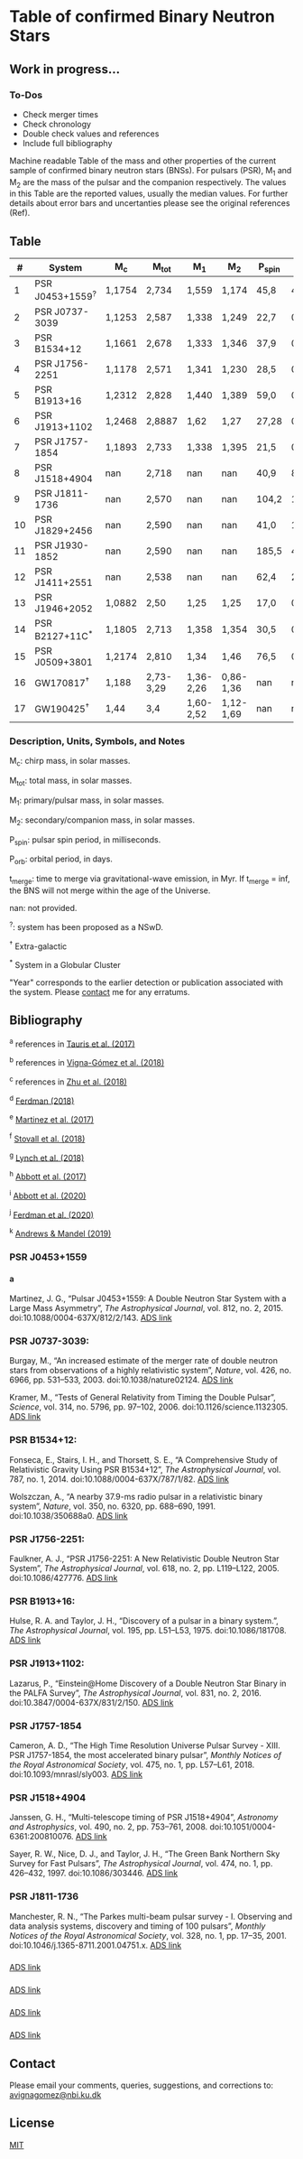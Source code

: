 # Table of confirmed Binary Neutron Stars

## Work in progress...
### To-Dos
- Check merger times
- Check chronology
- Double check values and references
- Include full bibliography

Machine readable Table of the mass and other properties of the current sample of confirmed binary neutron stars (BNSs). For pulsars (PSR), M<sub>1</sub> and M<sub>2</sub> are the mass of the pulsar and the companion respectively. The values in this Table are the reported values, usually the median values. For further details about error bars and uncertanties please see the original references (Ref).

## Table
| \#    | System         | M<sub>c</sub> | M<sub>tot</sub> | M<sub>1</sub> | M<sub>2</sub> | P<sub>spin</sub> | P<sub>orb</sub> | e      | t<sub>merge</sub> | Ref   | Year |
| ---- | -------------- | ------------- | --------------- | ------------- | ------------- | ---------------- | ----------------| ------ | ------------------| ----- | ---- |
| 1   | PSR J0453+1559<sup>?</sup>  | 1,1754        | 2,734           | 1,559         | 1,174         | 45,8             | 4,072            | 0,113  | inf               | [a](#a)a,b   | 2015 |
| 2   | PSR J0737-3039 | 1,1253        | 2,587           | 1,338         | 1,249         | 22,7             | 0,102            | 0,088  | 204               | a,b   | 2003 |
| 3   | PSR B1534+12   | 1,1661        | 2,678           | 1,333         | 1,346         | 37,9             | 0,421            | 0,274  | 248               | a,b   | 1991 |
| 4   | PSR J1756-2251 | 1,1178         | 2,571          | 1,341         | 1,230         | 28,5             | 0,320            | 0,181  | 443               | a,b   | 2005 |
| 5   | PSR B1913+16   | 1,2312         | 2,828          | 1,440         | 1,389         | 59,0             | 0,323            | 0,617  | 108               | a,b   | 1974 |
| 6   | PSR J1913+1102 | 1,2468         | 2,8887         | 1,62          | 1,27          | 27,28            | 0,206            | 0,09   | 2687              | a,b   | 2016 |
| 7   | PSR J1757-1854 | 1,1893         | 2,733          | 1,338         | 1,395         | 21,5             | 0,183            | 0,606  | 76, 130           | b,c   | 2016 |
| 8   | PSR J1518+4904 | nan            | 2,718          | nan           | nan           | 40,9             | 8,634            | 0,249  | inf               | a,b   | 1997 |
| 9   | PSR J1811-1736 | nan            | 2,570          | nan           | nan           | 104,2            | 18,779           | 0,828  | inf               | a,b   | 2001 |
| 10  | PSR J1829+2456 | nan            | 2,590          | nan           | nan           | 41,0             | 1,176            | 0,139  | inf               | a,b   |     |
| 11  | PSR J1930-1852 | nan            | 2,590          | nan           | nan           | 185,5            | 45,060           | 0,399  | inf               | a,b   |     |
| 12  | PSR J1411+2551 | nan            | 2,538          | nan           | nan           | 62,4             | 2,616            | 0,1699 | inf               | b,e   |     |
| 13  | PSR J1946+2052 | 1,0882         | 2,50           | 1,25          | 1,25          | 17,0             | 0,078            | 0,06   | 46                | c,f   |     |
| 14  | PSR B2127+11C<sup>*</sup>     | 1,1805         | 2,713             | 1,358         | 1,354         | 30,5             | 0,335            | 0,681  | 97   | a   |   |
| 15  | PSR J0509+3801 | 1,2174         | 2,810          | 1,34     | 1,46     | 76,5             | 0,380            | 0,586  | 153                         | g     |       |
| 16  | GW170817<sup>†</sup>          | 1,188          | 2,73-3,29        | 1,36-2,26     | 0,86-1,36     | nan          | nan        | nan  | nan          | h     | 2017 |
| 17  | GW190425<sup>†</sup>          | 1,44           | 3,4              | 1,60-2,52     | 1,12-1,69     | nan          | nan        | nan  | nan          | i     | 2019 |


### Description, Units, Symbols, and Notes
M<sub>c</sub>: chirp mass, in solar masses.

M<sub>tot</sub>: total mass, in solar masses.

M<sub>1</sub>: primary/pulsar mass, in solar masses.

M<sub>2</sub>: secondary/companion mass, in solar masses.

P<sub>spin</sub>: pulsar spin period, in milliseconds. 

P<sub>orb</sub>: orbital period, in days.

t<sub>merge</sub>: time to merge via gravitational-wave emission, in Myr. If t<sub>merge</sub> = inf, the BNS will not merge within the age of the Universe.

nan: not provided.

<sup>?</sup>: system has been proposed as a NSwD.

<sup>†</sup> Extra-galactic 

<sup>*</sup> System in a Globular Cluster 

"Year" corresponds to the earlier detection or publication associated with the system. Please [contact](#contact) me for any erratums.


## Bibliography

<sup>a</sup> references in [Tauris et al. (2017)](https://ui.adsabs.harvard.edu/abs/2017ApJ...846..170T/abstract)

<sup>b</sup> references in [Vigna-Gómez et al. (2018)](https://ui.adsabs.harvard.edu/abs/2018MNRAS.481.4009V/abstract)

<sup>c</sup> references in [Zhu et al. (2018)](https://ui.adsabs.harvard.edu/abs/2018PhRvD..98d3002Z/abstract)

<sup>d</sup> [Ferdman (2018)](https://ui.adsabs.harvard.edu/abs/2018IAUS..337..146F/abstract)

<sup>e</sup> [Martinez et al. (2017)](https://ui.adsabs.harvard.edu/abs/2017ApJ...851L..29M/abstract)

<sup>f</sup> [Stovall et al. (2018)](https://ui.adsabs.harvard.edu/abs/2018ApJ...854L..22S/abstract)

<sup>g</sup> [Lynch et al. (2018)](https://ui.adsabs.harvard.edu/abs/2018ApJ...859...93L/abstract)

<sup>h</sup> [Abbott et al. (2017)](https://ui.adsabs.harvard.edu/abs/2017PhRvL.119p1101A/abstract)

<sup>i</sup> [Abbott et al. (2020)](https://ui.adsabs.harvard.edu/abs/2020ApJ...892L...3A/abstract)

<sup>j</sup> [Ferdman et al. (2020)](https://ui.adsabs.harvard.edu/abs/2020Natur.583..211F/abstract)

<sup>k</sup> [Andrews & Mandel (2019)](https://ui.adsabs.harvard.edu/abs/2019ApJ...880L...8A/abstract)

### PSR J0453+1559
#### a

Martinez, J. G., “Pulsar J0453+1559: A Double Neutron Star System with a Large Mass Asymmetry”, <i>The Astrophysical Journal</i>, vol. 812, no. 2, 2015. doi:10.1088/0004-637X/812/2/143.
 [ADS link](https://ui.adsabs.harvard.edu/abs/2015ApJ...812..143M/abstract)

### PSR J0737-3039:

Burgay, M., “An increased estimate of the merger rate of double neutron stars from observations of a highly relativistic system”, <i>Nature</i>, vol. 426, no. 6966, pp. 531–533, 2003. doi:10.1038/nature02124. 
[ADS link](https://ui.adsabs.harvard.edu/abs/2003Natur.426..531B/abstract)

Kramer, M., “Tests of General Relativity from Timing the Double Pulsar”, <i>Science</i>, vol. 314, no. 5796, pp. 97–102, 2006. doi:10.1126/science.1132305. 
[ADS link](https://ui.adsabs.harvard.edu/abs/2006Sci...314...97K/abstract)

### PSR B1534+12:

Fonseca, E., Stairs, I. H., and Thorsett, S. E., “A Comprehensive Study of Relativistic Gravity Using PSR B1534+12”, <i>The Astrophysical Journal</i>, vol. 787, no. 1, 2014. doi:10.1088/0004-637X/787/1/82. 
[ADS link](https://ui.adsabs.harvard.edu/abs/2014ApJ...787...82F/abstract)

Wolszczan, A., “A nearby 37.9-ms radio pulsar in a relativistic binary system”, <i>Nature</i>, vol. 350, no. 6320, pp. 688–690, 1991. doi:10.1038/350688a0. 
[ADS link](https://ui.adsabs.harvard.edu/abs/1991Natur.350..688W/abstract)

### PSR J1756-2251: 

Faulkner, A. J., “PSR J1756-2251: A New Relativistic Double Neutron Star System”, <i>The Astrophysical Journal</i>, vol. 618, no. 2, pp. L119–L122, 2005. doi:10.1086/427776. 
[ADS link](https://ui.adsabs.harvard.edu/abs/2005ApJ...618L.119F/abstract)

### PSR B1913+16:
Hulse, R. A. and Taylor, J. H., “Discovery of a pulsar in a binary system.”, <i>The Astrophysical Journal</i>, vol. 195, pp. L51–L53, 1975. doi:10.1086/181708.
[ADS link](https://ui.adsabs.harvard.edu/abs/1975ApJ...195L..51H/abstract)

### PSR J1913+1102:
Lazarus, P., “Einstein@Home Discovery of a Double Neutron Star Binary in the PALFA Survey”, <i>The Astrophysical Journal</i>, vol. 831, no. 2, 2016. doi:10.3847/0004-637X/831/2/150.
[ADS link](https://ui.adsabs.harvard.edu/abs/2016ApJ...831..150L/abstract)

### PSR J1757-1854
Cameron, A. D., “The High Time Resolution Universe Pulsar Survey - XIII. PSR J1757-1854, the most accelerated binary pulsar”, <i>Monthly Notices of the Royal Astronomical Society</i>, vol. 475, no. 1, pp. L57–L61, 2018. doi:10.1093/mnrasl/sly003.
[ADS link](https://ui.adsabs.harvard.edu/abs/2018MNRAS.475L..57C/abstract)

### PSR J1518+4904
Janssen, G. H., “Multi-telescope timing of PSR J1518+4904”, <i>Astronomy and Astrophysics</i>, vol. 490, no. 2, pp. 753–761, 2008. doi:10.1051/0004-6361:200810076.
[ADS link](https://ui.adsabs.harvard.edu/abs/2008A%26A...490..753J/abstract)

Sayer, R. W., Nice, D. J., and Taylor, J. H., “The Green Bank Northern Sky Survey for Fast Pulsars”, <i>The Astrophysical Journal</i>, vol. 474, no. 1, pp. 426–432, 1997. doi:10.1086/303446.
[ADS link](https://ui.adsabs.harvard.edu/abs/1997ApJ...474..426S/abstract)

### PSR J1811-1736
Manchester, R. N., “The Parkes multi-beam pulsar survey - I. Observing and data analysis systems, discovery and timing of 100 pulsars”, <i>Monthly Notices of the Royal Astronomical Society</i>, vol. 328, no. 1, pp. 17–35, 2001. doi:10.1046/j.1365-8711.2001.04751.x.
[ADS link](https://ui.adsabs.harvard.edu/abs/2001MNRAS.328...17M/abstract)

###
[ADS link]()

###
[ADS link]()

###
[ADS link]()

###
[ADS link]()

## Contact
Please email your comments, queries, suggestions, and corrections to: avignagomez@nbi.ku.dk

## License
[MIT](https://choosealicense.com/licenses/mit/)

